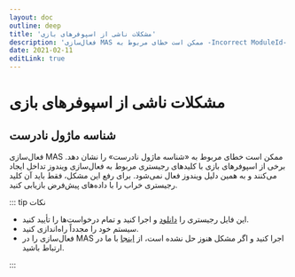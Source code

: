 ```yaml
---
layout: doc
outline: deep
title: 'مشکلات ناشی از اسپوفرهای بازی'
description: 'فعال‌سازی MAS ممکن است خطای مربوط به -Incorrect ModuleId- را نشان دهد. برخی از اسپوفرهای بازی با کلیدهای رجیستری مربوط به فعال‌سازی ویندوز تداخل ایجاد می‌کنند و به همین دلیل ویندوز فعال نمی‌شود.'
date: 2021-02-11
editLink: true
---
```


# مشکلات ناشی از اسپوفرهای بازی

## شناسه ماژول نادرست

فعال‌سازی MAS ممکن است خطای مربوط به «شناسه ماژول نادرست» را نشان دهد. برخی از اسپوفرهای بازی با کلیدهای رجیستری مربوط به فعال‌سازی ویندوز تداخل ایجاد می‌کنند و به همین دلیل ویندوز فعال نمی‌شود. برای رفع این مشکل، فقط باید آن کلید رجیستری خراب را با داده‌های پیش‌فرض بازیابی کنید.


::: tip نکات

- این فایل رجیستری را [دانلود][1] و اجرا کنید و تمام درخواست‌ها را تأیید کنید.
- سیستم خود را مجدداً راه‌اندازی کنید.
- فعال‌سازی را در MAS اجرا کنید و اگر مشکل هنوز حل نشده است، از [اینجا](./troubleshoot) با ما در ارتباط باشید.

:::

[1]: https://app.box.com/s/bwdlhknu66es69fooki1rlno9ppumfph

